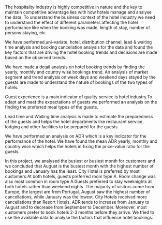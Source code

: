 The hospitality industry is highly competitive in nature and the key to maintain competitive advantage lies with how hotels manage and analyse the data. To understand the business context of the hotel industry we need to understand the effect of different parameters affecting the hotel performance like when the booking was made, length of stay, number of persons staying, etc.

We have performed,uni-variate, hotel, distribution channel, lead & waiting time analysis and booking cancellation analysis for the data and found the key factors that are driving the hotel booking trends and decisions are made based on the observed trends.

We have made a detail analysis on hotel booking trends by finding the yearly, monthly and country wise bookings trend. An analysis of market segment and trend analysis on week days and weekend days stayed by the guests are made to understand the nature of bookings of the two types of hotels.

Guest experience is a main indicator of quality service is hotel industry.To adapt and meet the expectations of guests we performed an analysis on the finding the preferred meal types of the guests.
 
Lead time and Waiting time analysis is made to estimate the preparedness of the guests and helps the hotel departments like restaurant service, lodging and other facilities to be prepared for the guests.
 
We have performed an analysis on ADR which is a key indicator for the performance of the hotel. We have found the mean ADR yearly, monthly and country wise which helps the hotels in fixing the price-value ratio for the guests.

In this project, we analysed the busiest or busiest month for customers and we concluded that August is the busiest month with the highest number of bookings and January has the least. City Hotel is preferred by most customers.At both hotels, guests preferred room type A. Room change was also most common in room type A.Guests preferred to stay weeknights at both hotels rather than weekend nights. The majority of visitors come from Europe, the largest are from Portugal. August saw the highest number of cancellations, while January was the lowest. City Hotels received more cancellations than Resort Hotels. ADR tends to increase from January to August and to decrease from September to December. Moreover, most customers prefer to book hotels 2-3 months before they arrive. We tried to use the available data to analyse the factors that influence hotel bookings.





